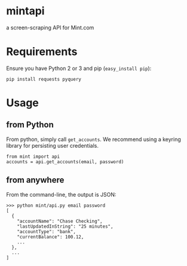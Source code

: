 mintapi
=======

a screen-scraping API for Mint.com

Requirements
===
Ensure you have Python 2 or 3 and pip (`easy_install pip`):

    pip install requests pyquery

Usage
===

from Python
---
From python, simply call `get_accounts`. We recommend using a keyring library for persisting user credentials.

    from mint import api
    accounts = api.get_accounts(email, password)

from anywhere
---
From the command-line, the output is JSON:

    >>> python mint/api.py email password
    [
      {
        "accountName": "Chase Checking", 
        "lastUpdatedInString": "25 minutes", 
        "accountType": "bank", 
        "currentBalance": 100.12,
        ...
      },
      ...
    ]

